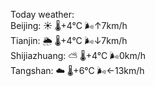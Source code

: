 Today weather:  
Beijing: ☀️ 🌡️+4°C 🌬️↑7km/h  
Tianjin: 🌦 🌡️+4°C 🌬️↓7km/h  
Shijiazhuang: ⛅️  🌡️+4°C 🌬️0km/h  
Tangshan: ☁️ 🌡️+6°C 🌬️←13km/h  
